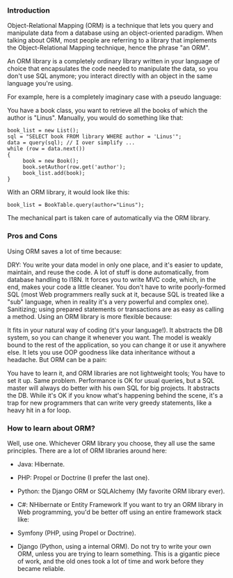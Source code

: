 ### Introduction
Object-Relational Mapping (ORM) is a technique that lets you query and manipulate data from a database using an object-oriented paradigm. When talking about ORM, most people are referring to a library that implements the Object-Relational Mapping technique, hence the phrase "an ORM".

An ORM library is a completely ordinary library written in your language of choice that encapsulates the code needed to manipulate the data, so you don't use SQL anymore; you interact directly with an object in the same language you're using.

For example, here is a completely imaginary case with a pseudo language:

You have a book class, you want to retrieve all the books of which the author is "Linus". Manually, you would do something like that:
```
book_list = new List();
sql = "SELECT book FROM library WHERE author = 'Linus'";
data = query(sql); // I over simplify ...
while (row = data.next())
{
     book = new Book();
     book.setAuthor(row.get('author');
     book_list.add(book);
}
```
With an ORM library, it would look like this:
```
book_list = BookTable.query(author="Linus");
```
The mechanical part is taken care of automatically via the ORM library.

### Pros and Cons
Using ORM saves a lot of time because:

DRY: You write your data model in only one place, and it's easier to update, maintain, and reuse the code.
A lot of stuff is done automatically, from database handling to I18N.
It forces you to write MVC code, which, in the end, makes your code a little cleaner.
You don't have to write poorly-formed SQL (most Web programmers really suck at it, because SQL is treated like a "sub" language, when in reality it's a very powerful and complex one).
Sanitizing; using prepared statements or transactions are as easy as calling a method.
Using an ORM library is more flexible because:

It fits in your natural way of coding (it's your language!).
It abstracts the DB system, so you can change it whenever you want.
The model is weakly bound to the rest of the application, so you can change it or use it anywhere else.
It lets you use OOP goodness like data inheritance without a headache.
But ORM can be a pain:

You have to learn it, and ORM libraries are not lightweight tools;
You have to set it up. Same problem.
Performance is OK for usual queries, but a SQL master will always do better with his own SQL for big projects.
It abstracts the DB. While it's OK if you know what's happening behind the scene, it's a trap for new programmers that can write very greedy statements, like a heavy hit in a for loop.
### How to learn about ORM?
Well, use one. Whichever ORM library you choose, they all use the same principles. There are a lot of ORM libraries around here:

- Java: Hibernate.
- PHP: Propel or Doctrine (I prefer the last one).
- Python: the Django ORM or SQLAlchemy (My favorite ORM library ever).
- C#: NHibernate or Entity Framework
If you want to try an ORM library in Web programming, you'd be better off using an entire framework stack like:

- Symfony (PHP, using Propel or Doctrine).
- Django (Python, using a internal ORM).
Do not try to write your own ORM, unless you are trying to learn something. This is a gigantic piece of work, and the old ones took a lot of time and work before they became reliable.